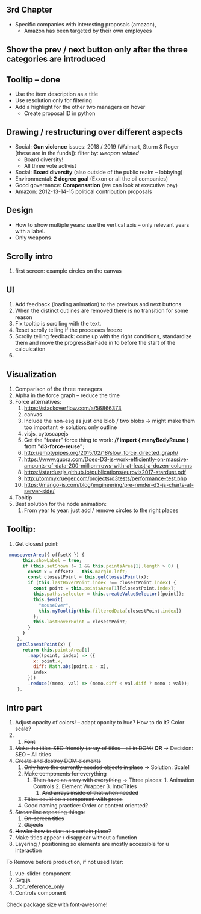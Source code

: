 ## 3rd Chapter
- Specific companies with interesting proposals (amazon), 
  - Amazon has been targeted by their own employees

## Show the prev / next button only after the three categories are introduced

## Tooltip – done
- Use the item description as a title
- Use resolution only for filtering
- Add a highlight for the other two managers on hover 
  - Create proposal ID in python

## Drawing / restructuring over different aspects

- Social: **Gun violence** issues: 2018 / 2019 (Walmart, Sturm & Roger [these are in the funds]): filter by: *weapon related*
  - Board diversity!
  - All three vote activist
- Social: **Board diversity** (also outside of the public realm – lobbying)
- Environmental: **2 degree goal** (Exxon or all the oil companies)
- Good governance: **Compensation** (we can look at executive pay)
- Amazon: 2012-13-14-15 political contribution proposals


## Design
- How to show multiple years: use the vertical axis – only relevant years with a label. 
- Only weapons 

## Scrolly intro
1. first screen: example circles on the canvas
   
## UI
1. Add feedback (loading animation) to the previous and next buttons
2. When the distinct outlines are removed there is no transition for some reason
3. Fix tooltip is scrolling with the text.
4. Reset scrolly telling if the processes freeze
5. Scrolly telling feedback: come up with the right conditions, standardize them and move the progressBarFade in to before the start of the calculcation
6. 

## Visualization

1. Comparison of the three managers
2. Alpha in the force graph – reduce the time
3. Force alternatives:
   1. https://stackoverflow.com/a/56866373
   2. canvas
   3. Include the non-esg as just one blob / two blobs -> might make them too important -> solution: only outline
   4. visjs, cytoscapejs
   5. Get the "faster" force thing to work: **// import { manyBodyReuse } from "d3-force-reuse";**
   6. http://emptypipes.org/2015/02/18/slow_force_directed_graph/
   7. https://www.quora.com/Does-D3-js-work-efficiently-on-massive-amounts-of-data-200-million-rows-with-at-least-a-dozen-columns
   8. https://stardustjs.github.io/publications/eurovis2017-stardust.pdf
   9. http://tommykrueger.com/projects/d3tests/performance-test.php
   10. https://mango-is.com/blog/engineering/pre-render-d3-js-charts-at-server-side/
4. Tooltip
5. Best solution for the node animation:
   1. From year to year: just add / remove circles to the right places

## Tooltip:

1. Get closest point:

```js
 mouseoverArea({ offsetX }) {
      this.showLabel = true;
      if (this.setShown != 1 && this.pointsArea[1].length > 0) {
        const x = offsetX - this.margin.left;
        const closestPoint = this.getClosestPoint(x);
        if (this.lastHoverPoint.index !== closestPoint.index) {
          const point = this.pointsArea[1][closestPoint.index];
          this.paths.selector = this.createValueSelector([point]);
          this.$emit(
            "mouseOver",
            this.myTooltip(this.filteredData[closestPoint.index])
          );
          this.lastHoverPoint = closestPoint;
        }
      }
    },
    getClosestPoint(x) {
      return this.pointsArea[1]
        .map((point, index) => ({
          x: point.x,
          diff: Math.abs(point.x - x),
          index
        }))
        .reduce((memo, val) => (memo.diff < val.diff ? memo : val));
    },
```

## Intro part

1. Adjust opacity of colors! – adapt opacity to hue? How to do it? Color scale?
2. 1. ~~Font~~
3. ~~Make the titles SEO friendly (array of titles – all in DOM)~~ **OR** -> Decision: SEO – All titles
4. ~~Create and destroy DOM elements~~
   1. ~~Only have the currently needed objects in place~~ -> Solution: Scale!
   2. ~~Make components for everything~~
      1. ~~Then have an array with everything~~ -> Three places: 1. Animation Controls 2. Element Wrapper 3. IntroTitles
         1. ~~And arrays inside of that when needed~~
   3. ~~Titles could be a component with props~~
   4. Good naming practice: Order or content oriented?
5. ~~Streamline repeating things:~~
   1. ~~On-screen titles~~
   2. ~~Objects~~
6. ~~Howler how to start at a certain place?~~
7. ~~Make titles appear / disappear without a function~~
8. Layering / positioning so elements are mostly accessible for u interaction

To Remove before production, if not used later:

1. vue-slider-component
2. Svg.js
3. \_for_reference_only
4. Controls component

Check package size with font-awesome!
